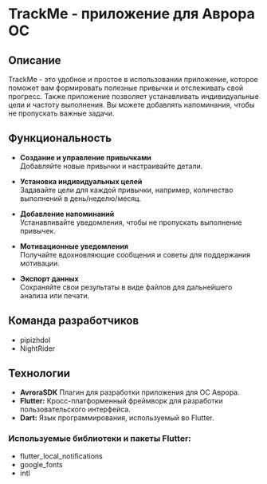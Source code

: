 # TrackMe - приложение для Аврора ОС

## Описание

  TrackMe - это удобное и простое в использовании приложение, которое поможет вам формировать полезные привычки и отслеживать свой прогресс. Также приложение позволяет устанавливать индивидуальные цели и частоту выполнения. Вы можете добавлять напоминания, чтобы не пропускать важные задачи.

## Функциональность

- **Создание и управление привычками**  
  Добавляйте новые привычки и настраивайте детали.

- **Установка индивидуальных целей**  
  Задавайте цели для каждой привычки, например, количество выполнений в день/неделю/месяц.

- **Добавление напоминаний**  
  Устанавливайте уведомления, чтобы не пропускать выполнение привычек.

- **Мотивационные уведомления**  
  Получайте вдохновляющие сообщения и советы для поддержания мотивации.

- **Экспорт данных**  
  Сохраняйте свои результаты в виде файлов для дальнейшего анализа или печати.

## Команда разработчиков

-  pipizhdol
-  NightRider

## Технологии
-   **AvroraSDK** Плагин для разработки приложения для ОС Аврора.
-   **Flutter:** Кросс-платформенный фреймворк для разработки пользовательского интерфейса.
-   **Dart:** Язык программирования, используемый во Flutter.

### Используемые библиотеки и пакеты Flutter:

-  flutter_local_notifications
-  google_fonts
-  intl
